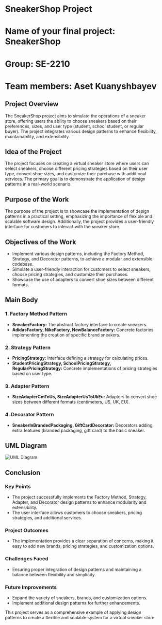 # SneakerShop Project
# Name of your final project: SneakerShop
# Group: SE-2210
# Team members: Aset Kuanyshbayev

## Project Overview

The SneakerShop project aims to simulate the operations of a sneaker store, offering users the ability to choose sneakers based on their preferences, sizes, and user type (student, school student, or regular buyer). The project integrates various design patterns to enhance flexibility, maintainability, and extensibility.

## Idea of the Project

The project focuses on creating a virtual sneaker store where users can select sneakers, choose different pricing strategies based on their user type, convert shoe sizes, and customize their purchase with additional services. The primary goal is to demonstrate the application of design patterns in a real-world scenario.

## Purpose of the Work

The purpose of the project is to showcase the implementation of design patterns in a practical setting, emphasizing the importance of flexible and scalable software design. Additionally, the project provides a user-friendly interface for customers to interact with the sneaker store.

## Objectives of the Work

- Implement various design patterns, including the Factory Method, Strategy, and Decorator patterns, to achieve a modular and extensible codebase.
- Simulate a user-friendly interaction for customers to select sneakers, choose pricing strategies, and customize their purchases.
- Showcase the use of adapters to convert shoe sizes between different formats.

## Main Body

### 1. Factory Method Pattern

- **SneakerFactory:** The abstract factory interface to create sneakers.
- **AdidasFactory, NikeFactory, NewBalanceFactory:** Concrete factories implementing the creation of specific brand sneakers.

### 2. Strategy Pattern

- **PricingStrategy:** Interface defining a strategy for calculating prices.
- **StudentPricingStrategy, SchoolPricingStrategy, RegularPricingStrategy:** Concrete implementations of pricing strategies based on user type.

### 3. Adapter Pattern

- **SizeAdapterCmToUs, SizeAdapterUsToUkEu:** Adapters to convert shoe sizes between different formats (centimeters, US, UK, EU).

### 4. Decorator Pattern

- **SneakerInBrandedPackaging, GiftCardDecorator:** Decorators adding extra features (branded packaging, gift card) to the basic sneaker.

## UML Diagram

![UML Diagram](link-to-your-uml-diagram-image)

## Conclusion

### Key Points

- The project successfully implements the Factory Method, Strategy, Adapter, and Decorator design patterns to enhance modularity and extensibility.
- The user interface allows customers to choose sneakers, pricing strategies, and additional services.

### Project Outcomes

- The implementation provides a clear separation of concerns, making it easy to add new brands, pricing strategies, and customization options.

### Challenges Faced

- Ensuring proper integration of design patterns and maintaining a balance between flexibility and simplicity.

### Future Improvements

- Expand the variety of sneakers, brands, and customization options.
- Implement additional design patterns for further enhancements.

This project serves as a comprehensive example of applying design patterns to create a flexible and scalable system for a virtual sneaker store.
